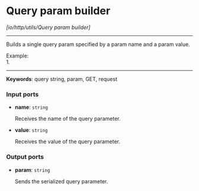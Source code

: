 # Query param builder

_[io/http/utils/Query param builder]_

---

Builds a single query param specified by a param name and a param value.  
  
Example:  
1.   

---

__Keywords__: query string, param, GET, request

### Input ports

* __name__: ` string `

    Receives the name of the query parameter.  


* __value__: ` string `

    Receives the value of the query parameter.  

### Output ports

* __param__: ` string `

    Sends the serialized query parameter.  

